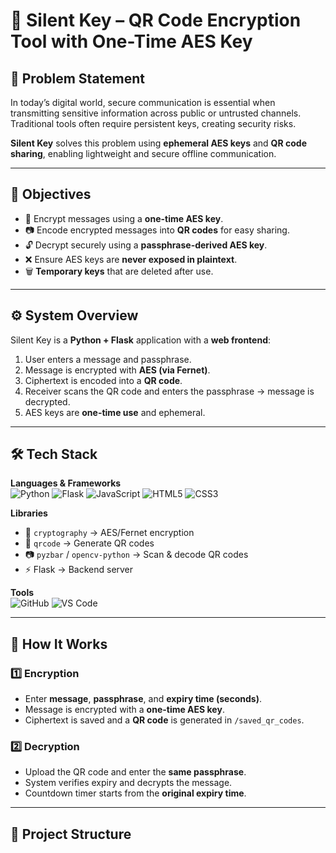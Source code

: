 # 🔐 Silent Key – QR Code Encryption Tool with One-Time AES Key

## 📌 Problem Statement
In today’s digital world, secure communication is essential when transmitting sensitive information across public or untrusted channels.  
Traditional tools often require persistent keys, creating security risks.  

**Silent Key** solves this problem using **ephemeral AES keys** and **QR code sharing**, enabling lightweight and secure offline communication.

---

## 🎯 Objectives
- 🔑 Encrypt messages using a **one-time AES key**.  
- 📷 Encode encrypted messages into **QR codes** for easy sharing.  
- 🔓 Decrypt securely using a **passphrase-derived AES key**.  
- ❌ Ensure AES keys are **never exposed in plaintext**.  
- 🗑️ **Temporary keys** that are deleted after use.

---

## ⚙️ System Overview
Silent Key is a **Python + Flask** application with a **web frontend**:

1. User enters a message and passphrase.  
2. Message is encrypted with **AES (via Fernet)**.  
3. Ciphertext is encoded into a **QR code**.  
4. Receiver scans the QR code and enters the passphrase → message is decrypted.  
5. AES keys are **one-time use** and ephemeral.  

---

## 🛠️ Tech Stack

**Languages & Frameworks**  
![Python](https://img.shields.io/badge/Python-3776AB?logo=python&logoColor=white)
![Flask](https://img.shields.io/badge/Flask-000000?logo=flask&logoColor=white)
![JavaScript](https://img.shields.io/badge/JavaScript-F7DF1E?logo=javascript&logoColor=black)
![HTML5](https://img.shields.io/badge/HTML-E34F26?logo=html5&logoColor=white)
![CSS3](https://img.shields.io/badge/CSS3-1572B6?logo=css3&logoColor=white)

**Libraries**  
- 🔐 `cryptography` → AES/Fernet encryption  
- 🧾 `qrcode` → Generate QR codes  
- 📷 `pyzbar` / `opencv-python` → Scan & decode QR codes  
- ⚡ Flask → Backend server  

**Tools**  
![GitHub](https://img.shields.io/badge/GitHub-181717?logo=github&logoColor=white)
![VS Code](https://img.shields.io/badge/VS%20Code-007ACC?logo=visualstudiocode&logoColor=white)

---

## 🚀 How It Works

### 1️⃣ Encryption
- Enter **message**, **passphrase**, and **expiry time (seconds)**.  
- Message is encrypted with a **one-time AES key**.  
- Ciphertext is saved and a **QR code** is generated in `/saved_qr_codes`.

### 2️⃣ Decryption
- Upload the QR code and enter the **same passphrase**.  
- System verifies expiry and decrypts the message.  
- Countdown timer starts from the **original expiry time**.

---

## 📁 Project Structure
